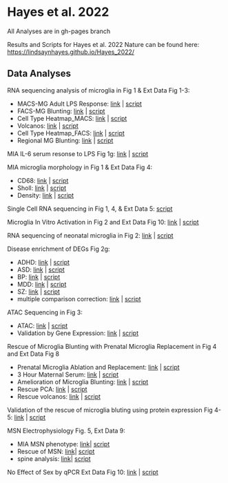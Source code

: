 # Hayes et al. 2022

All Analyses are in gh-pages branch

Results and Scripts for Hayes et al. 2022 Nature can be found here:
https://lindsaynhayes.github.io/Hayes_2022/

## **Data Analyses**

RNA sequencing analysis of microglia in Fig 1 & Ext Data Fig 1-3:
- MACS-MG Adult LPS Response: [link]( https://lindsaynhayes.github.io/Hayes_2021/Bulk_RNAseq_MACS/DESeq2_MACS_Adult_Bulk_publication.html ) | [script](https://github.com/lindsaynhayes/Hayes_2021/blob/gh-pages/Bulk_RNAseq_MACS/DESeq2_MACS_Adult_Bulk_publication.Rmd)
- FACS-MG Blunting: [link](https://lindsaynhayes.github.io/Hayes_2021/Bulk_RNAseq_FACS/210301_Deseq2_FACS_filt_NOsva_ED3e.html) | [script](https://github.com/lindsaynhayes/Hayes_2021/blob/gh-pages/Bulk_RNAseq_FACS/210301_Deseq2_FACS_filt_NOsva_ED3e.Rmd)
- Cell Type Heatmap_MACS: [link]( https://lindsaynhayes.github.io/Hayes_2021/Bulk_RNAseq_MACS/DESeq2_MACS_Adult_Bulk_Heatmap.html )  | [script](https://github.com/lindsaynhayes/Hayes_2021/blob/gh-pages/Bulk_RNAseq_MACS/DESeq2_MACS_Adult_Bulk_Heatmap.Rmd)
- Volcanos: [link]( https://lindsaynhayes.github.io/Hayes_2021/Bulk_RNAseq_MACS/DESeq2_MACS_Adult_Bulk_Volcano.html ) | [script](https://github.com/lindsaynhayes/Hayes_2021/blob/gh-pages/Bulk_RNAseq_MACS/DESeq2_MACS_Adult_Bulk_Volcano.Rmd)
- Cell Type Heatmap_FACS: [link]( https://lindsaynhayes.github.io/Hayes_2021/Bulk_RNAseq_FACS/DESeq2_FACS_Bulk_Heatmap.html ) | [script](https://github.com/lindsaynhayes/Hayes_2021/blob/gh-pages/Bulk_RNAseq_FACS/DESeq2_FACS_Bulk_Heatmap.Rmd)
- Regional MG Blunting: [link]( https://lindsaynhayes.github.io/Hayes_2021/Bulk_RNAseq_MACS/DESeq2_MACS_Adult_Bulk_Region_publication.html) | [script](https://github.com/lindsaynhayes/Hayes_2021/blob/gh-pages/Bulk_RNAseq_MACS/DESeq2_MACS_Adult_Bulk_Region_publication.Rmd)

MIA IL-6 serum resonse to LPS Fig 1g: [link]( https://lindsaynhayes.github.io/Hayes_2021/Serum/1g_LPS_Serum.html ) | [script](https://github.com/lindsaynhayes/Hayes_2021/blob/gh-pages/Serum/1g_LPS_Serum.Rmd)

MIA microglia morphology in Fig 1 & Ext Data Fig 4:
- CD68: [link]( https://lindsaynhayes.github.io/Hayes_2021/MG_Morph/MG_CD68_pub.html ) | [script](https://github.com/lindsaynhayes/Hayes_2021/blob/gh-pages/MG_Morph/MG_CD68_pub.Rmd)
- Sholl: [link]( https://lindsaynhayes.github.io/Hayes_2021/MG_Morph/MG_Sholl.html ) | [script](https://github.com/lindsaynhayes/Hayes_2021/blob/gh-pages/MG_Morph/MG_Sholl.Rmd)
- Density: [link]( https://lindsaynhayes.github.io/Hayes_2021/MG_Morph/MG_Density_pub.html ) | [script](https://github.com/lindsaynhayes/Hayes_2021/blob/gh-pages/MG_Morph/MG_Density_pub.Rmd)

Single Cell RNA sequencing in Fig 1, 4, & Ext Data 5: [script](https://github.com/lindsaynhayes/Hayes_2021/blob/gh-pages/SingleCell/10x_analysis_pub.r)
 
Microglia In Vitro Activation in Fig 2 and Ext Data Fig 10: [link]( https://lindsaynhayes.github.io/Hayes_2021/InVitro/210903_invitro.html ) | [script](https://github.com/lindsaynhayes/Hayes_2021/blob/gh-pages/InVitro/210903_invitro.Rmd)

RNA sequencing of neonatal microglia in Fig 2: [link]( https://lindsaynhayes.github.io/Hayes_2021/Bulk_RNAseq_P4/DESeq2_MACS_P4_Bulk_pub.html) | [script](https://github.com/lindsaynhayes/Hayes_2021/blob/gh-pages/Bulk_RNAseq_P4/DESeq2_MACS_P4_Bulk_pub.Rmd)

Disease enrichment of DEGs Fig 2g: 
- ADHD: [link]( https://lindsaynhayes.github.io/Hayes_2021/Disease_Enrichment/ADHD.html ) | [script](https://github.com/lindsaynhayes/Hayes_2021/blob/gh-pages/Disease_Enrichment/ADHD.R)
- ASD: [link]( https://lindsaynhayes.github.io/Hayes_2021/Disease_Enrichment/AUT.html ) | [script](https://github.com/lindsaynhayes/Hayes_2021/blob/gh-pages/Disease_Enrichment/AUT.R)
- BP: [link]( https://lindsaynhayes.github.io/Hayes_2021/Disease_Enrichment/BPD.html ) | [script](https://github.com/lindsaynhayes/Hayes_2021/blob/gh-pages/Disease_Enrichment/BPD.R)
- MDD: [link]( https://lindsaynhayes.github.io/Hayes_2021/Disease_Enrichment/DEP.html ) | [script](https://github.com/lindsaynhayes/Hayes_2021/blob/gh-pages/Disease_Enrichment/DEP.R)
- SZ: [link]( https://lindsaynhayes.github.io/Hayes_2021/Disease_Enrichment/SCZ.html ) | [script](https://github.com/lindsaynhayes/Hayes_2021/blob/gh-pages/Disease_Enrichment/SCZ.R)
- multiple comparison correction: [link]( https://lindsaynhayes.github.io/Hayes_2021/Disease_Enrichment/P_correct.nb.html) | [script](https://github.com/lindsaynhayes/Hayes_2021/blob/gh-pages/Disease_Enrichment/P_correct.Rmd)

ATAC Sequencing in Fig 3:
- ATAC: [link]( https://lindsaynhayes.github.io/Hayes_2021/ATAC/210329_ATAC_v3_MvCinLPS_pub.html ) | [script](https://github.com/lindsaynhayes/Hayes_2021/blob/gh-pages/ATAC/210329_ATAC_v3_MvCinLPS_pub.Rmd)
- Validation by Gene Expression: [link]( https://lindsaynhayes.github.io/Hayes_2021/Bulk_RNAseq_FACS/QuickPlot_Pub.html) | [script](https://github.com/lindsaynhayes/Hayes_2021/blob/gh-pages/Bulk_RNAseq_FACS/QuickPlot_Pub.Rmd)

Rescue of Microglia Blunting with Prenatal Microglia Replacement in Fig 4 and Ext Data Fig 8
- Prenatal Microglia Ablation and Replacement: [link]( https://lindsaynhayes.github.io/Hayes_2021/FACS/Fig_ED7e.html) | [script](https://github.com/lindsaynhayes/Hayes_2021/blob/gh-pages/FACS/Fig_ED7e.Rmd)
- 3 Hour Maternal Serum: [link]( https://lindsaynhayes.github.io/Hayes_2021/Serum/Maternal_Serum.html) | [script](https://github.com/lindsaynhayes/Hayes_2021/blob/gh-pages/Serum/Maternal_Serum.Rmd)
- Amelioration of Microglia Blunting: [link]( https://lindsaynhayes.github.io/Hayes_2021/Bulk_RNAseq_Rescue_FACS/FACS_Rescue_LPS_pub.html) | [script](https://github.com/lindsaynhayes/Hayes_2021/blob/gh-pages/Bulk_RNAseq_Rescue_FACS/FACS_Rescue_LPS_pub.Rmd)
- Rescue PCA: [link]( https://lindsaynhayes.github.io/Hayes_2021/Bulk_RNAseq_Rescue_FACS/PCA_Clust.html) | [script](https://github.com/lindsaynhayes/Hayes_2021/blob/gh-pages/Bulk_RNAseq_Rescue_FACS/PCA_Clust.Rmd)
- Rescue volcanos: [link]( https://lindsaynhayes.github.io/Hayes_2021/Bulk_RNAseq_Rescue_FACS/Volcano.html) | [script](https://github.com/lindsaynhayes/Hayes_2021/blob/gh-pages/Bulk_RNAseq_Rescue_FACS/Volcano.Rmd)

Validation of the rescue of microglia bluting using protein expression Fig 4-5: [link]( https://lindsaynhayes.github.io/Hayes_2021/Protein/MSD_Cells_Rescue_Stats.html) | [script](https://github.com/lindsaynhayes/Hayes_2021/blob/gh-pages/Protein/MSD_Cells_Rescue_Stats.Rmd)

MSN Electrophysiology Fig. 5, Ext Data 9:
- MIA MSN phenotype: [link]( https://lindsaynhayes.github.io/Hayes_2021/Ephys/210907-Ephy-Analysis.html)| [script](https://github.com/lindsaynhayes/Hayes_2021/blob/gh-pages/Ephys/210907-Ephy-Analysis.Rmd)
- Rescue of MSN: [link]( https://lindsaynhayes.github.io/Hayes_2021/Ephys/210905-Ephy-Analysis.html)| [script](https://github.com/lindsaynhayes/Hayes_2021/blob/gh-pages/Ephys/210905-Ephy-Analysis.Rmd)
- spine analysis: [link]( https://lindsaynhayes.github.io/Hayes_2021/Ephys/Spine-Analysis_VS.html)| [script](https://github.com/lindsaynhayes/Hayes_2021/blob/gh-pages/Ephys/Spine-Analysis_VS.Rmd)

No Effect of Sex by qPCR Ext Data Fig 10: [link]( https://lindsaynhayes.github.io/Hayes_2021/qPCR/QPCR-C8-26_pub.html) | [script](https://github.com/lindsaynhayes/Hayes_2021/blob/gh-pages/qPCR/QPCR-C8-26_pub.Rmd)
